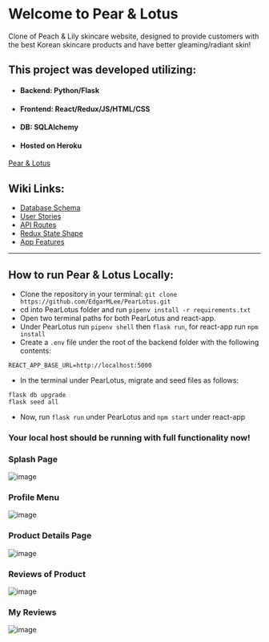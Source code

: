 # Welcome to Pear & Lotus
Clone of Peach & Lily skincare website, designed to provide customers with the best Korean skincare products and have better gleaming/radiant skin!

## This project was developed utilizing:

* ####  Backend: Python/Flask

* #### Frontend: React/Redux/JS/HTML/CSS

* #### DB: SQLAlchemy

* ####  Hosted on Heroku
[Pear & Lotus](/)

## Wiki Links:

* [Database Schema](https://github.com/EdgarMLee/PearLotus/wiki/DB-Schema)
* [User Stories](https://github.com/EdgarMLee/PearLotus/wiki/User-Stories)
* [API Routes](https://github.com/EdgarMLee/PearLotus/wiki/API-Routes)
* [Redux State Shape](https://github.com/EdgarMLee/PearLotus/wiki/Redux-State-Shape)
* [App Features](https://github.com/EdgarMLee/PearLotus/wiki/App-Features)

***

## How to run Pear & Lotus Locally:
* Clone the repository in your terminal: ```git clone https://github.com/EdgarMLee/PearLotus.git```
* cd into PearLotus folder and run ```pipenv install -r requirements.txt```
* Open two terminal paths for both PearLotus and react-app.
* Under PearLotus run ```pipenv shell``` then ```flask run```, for react-app run ```npm install```
* Create a ```.env``` file under the root of the backend folder with the following contents:
```
REACT_APP_BASE_URL=http://localhost:5000
```
* In the terminal under PearLotus, migrate and seed files as follows:
```
flask db upgrade
flask seed all
```
* Now, run ```flask run``` under PearLotus and ```npm start``` under react-app

### Your local host should be running with full functionality now!

### Splash Page
![image](https://user-images.githubusercontent.com/101891232/194373296-e1be6861-d934-4c48-9bd7-57aa45d86fb3.png)

### Profile Menu
![image](https://user-images.githubusercontent.com/101891232/194373614-f3cc1bac-09f3-404c-8d2a-74eeed72a14c.png)

### Product Details Page
![image](https://user-images.githubusercontent.com/101891232/194373522-2b5686cf-bed8-4db9-aeff-7c85209afe32.png)

### Reviews of Product
![image](https://user-images.githubusercontent.com/101891232/194373811-a4d538b0-c5fb-4707-9371-016b77f78376.png)

### My Reviews
![image](https://user-images.githubusercontent.com/101891232/194373888-ef770fee-40e9-456c-8e0b-6932d430fa55.png)
